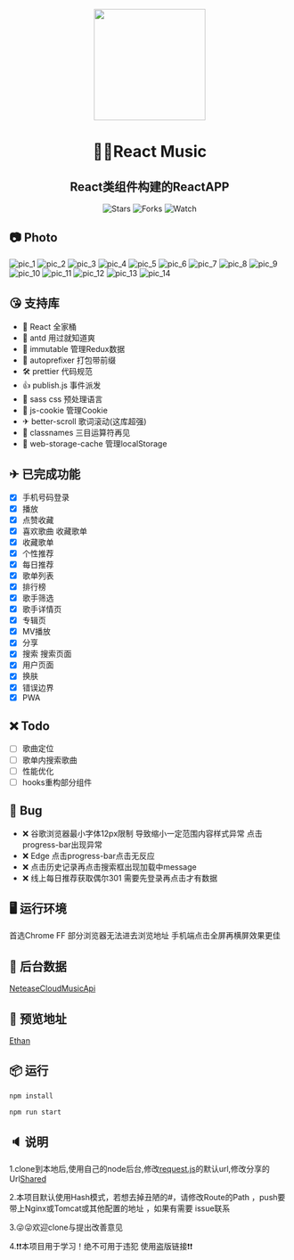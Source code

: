 <p align="center">
  <a href="https://ant.design">
    <img width="200" src="https://camo.githubusercontent.com/dfbc53b28e2cbd8c1548e98b07edfc69170add2a/687474703a2f2f3139332e3131322e3137352e3139382f6d757369632f6d75736963616c2e706e67">
  </a>
</p>

<h1 align="center">🎵🎵React Music</h1>

<div align="center">

<h2>React类组件构建的ReactAPP</h2>

![Stars](https://img.shields.io/github/stars/chenmingzhen/React-music.svg?style=social)
![Forks](https://img.shields.io/github/forks/chenmingzhen/React-music.svg?style=social)
![Watch](https://img.shields.io/github/watchers/chenmingzhen/React-music.svg?style=social)


[npm-image]: http://img.shields.io/npm/v/antd.svg?style=flat-square
</div>

## 📷 Photo
![pic_1](src/resource/discovery.png)
![pic_2](src/resource/daily.png)
![pic_3](src/resource/playlist2.png)
![pic_4](src/resource/rank.png)
![pic_5](src/resource/singer.png)
![pic_6](src/resource/singerdetail.png)
![pic_7](src/resource/search.png)
![pic_8](src/resource/searchdetail.png)
![pic_9](src/resource/user.png)
![pic_10](src/resource/mvdetail.png)
![pic_11](src/resource/albumdetail.png)
![pic_12](src/resource/playlist.png)
![pic_13](src/resource/play.png)
![pic_14](src/resource/comment.png)

## 😘 支持库
- 🍇 React 全家桶
- 🎨 antd 用过就知道爽
- 🛴 immutable 管理Redux数据
- 🍎 autoprefixer 打包带前缀
- 🛠 prettier 代码规范
- 👍 publish.js 事件派发
- 🌈 sass css 预处理语言
- 🎄 js-cookie 管理Cookie
- ✈ better-scroll 歌词滚动(这库超强)
- 🤣 classnames 三目运算符再见
- 💍 web-storage-cache 管理localStorage

## ✈ 已完成功能
- [x] 手机号码登录
- [x] 播放
- [x] 点赞收藏
- [x] 喜欢歌曲 收藏歌单
- [x] 收藏歌单
- [x] 个性推荐
- [x] 每日推荐
- [x] 歌单列表
- [x] 排行榜
- [x] 歌手筛选
- [x] 歌手详情页
- [x] 专辑页
- [x] MV播放
- [x] 分享
- [x] 搜索 搜索页面
- [x] 用户页面
- [x] 换肤
- [x] 错误边界
- [x] PWA

## ❌ Todo
- [ ] 歌曲定位
- [ ] 歌单内搜索歌曲
- [ ] 性能优化
- [ ] hooks重构部分组件

## 🐛 Bug
- ❌ 谷歌浏览器最小字体12px限制 导致缩小一定范围内容样式异常 点击progress-bar出现异常
- ❌ Edge 点击progress-bar点击无反应
- ❌ 点击历史记录再点击搜索框出现加载中message
- ❌ 线上每日推荐获取偶尔301 需要先登录再点击才有数据

## 🖥 运行环境

首选Chrome FF 部分浏览器无法进去浏览地址 
手机端点击全屏再横屏效果更佳 

## 🚀 后台数据
[NeteaseCloudMusicApi](https://github.com/Binaryify/NeteaseCloudMusicApi)

## 🎉 预览地址
[Ethan](https://www.isonepoch.cn/Ethan/#/discovery)

## 📦 运行

```bash
npm install 
```

```bash
npm run start
```

## 🔈 说明
1.clone到本地后,使用自己的node后台,修改[request.js](https://github.com/chenmingzhen/react-music/blob/master/src/api/request.js)的默认url,修改分享的Url[Shared](https://github.com/chenmingzhen/react-music/blob/master/src/assets/js/constants.js)

2.本项目默认使用Hash模式，若想去掉丑陋的#，请修改Route的Path ，push要带上Nginx或Tomcat或其他配置的地址 ，如果有需要 issue联系

3.😜😜欢迎clone与提出改善意见

4.❗❗本项目用于学习！绝不可用于违犯 使用盗版链接❗❗


